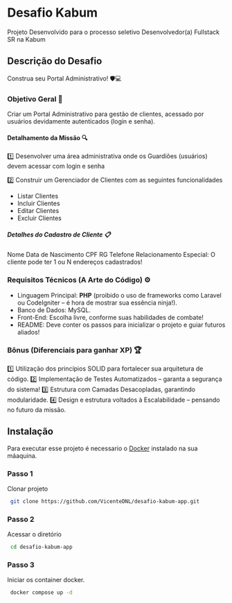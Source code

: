 
# Desafio Kabum

Projeto Desenvolvido para o processo seletivo Desenvolvedor(a) Fullstack SR na Kabum

## Descrição do Desafio

Construa seu Portal Administrativo! 🛡️💻

### Objetivo Geral 🎯

Criar um Portal Administrativo para gestão de clientes, acessado por usuários devidamente autenticados (login e senha).

#### Detalhamento da Missão 🔍

1️⃣ Desenvolver uma área administrativa onde os Guardiões (usuários) devem acessar com login e senha

2️⃣ Construir um Gerenciador de Clientes com as seguintes funcionalidades

- Listar Clientes
- Incluir Clientes
- Editar Clientes
- Excluir Clientes

##### Detalhes do Cadastro de Cliente 📋

Nome
Data de Nascimento
CPF
RG
Telefone
Relacionamento Especial: O cliente pode ter 1 ou N endereços cadastrados!

### Requisitos Técnicos (A Arte do Código) ⚙️

- Linguagem Principal: **PHP** (proibido o uso de frameworks como Laravel ou CodeIgniter – é hora de mostrar sua essência ninja!).
- Banco de Dados: MySQL.
- Front-End: Escolha livre, conforme suas habilidades de combate!
- README: Deve conter os passos para inicializar o projeto e guiar futuros aliados!

### Bônus (Diferenciais para ganhar XP) 🏆

1️⃣ Utilização dos princípios SOLID para fortalecer sua arquitetura de código.
2️⃣ Implementação de Testes Automatizados – garanta a segurança do sistema!
3️⃣ Estrutura com Camadas Desacopladas, garantindo modularidade.
4️⃣ Design e estrutura voltados à Escalabilidade – pensando no futuro da missão.

## Instalação

Para executar esse projeto é necessario o [Docker](https://www.docker.com) instalado na sua máaquina.

### Passo 1

Clonar projeto

 ```bash
  git clone https://github.com/VicenteDNL/desafio-kabum-app.git
```

### Passo 2

Acessar o diretório

 ```bash
  cd desafio-kabum-app
```

### Passo 3

Iniciar os container docker.

 ```bash
  docker compose up -d
```
